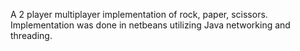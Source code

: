 A 2 player multiplayer implementation of rock, paper, scissors.  
Implementation was done in netbeans utilizing Java networking and threading.
